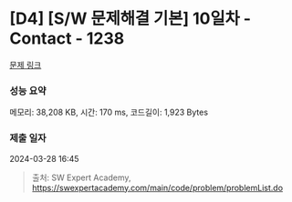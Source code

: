 # [D4] [S/W 문제해결 기본] 10일차 - Contact - 1238 

[문제 링크](https://swexpertacademy.com/main/code/problem/problemDetail.do?contestProbId=AV15B1cKAKwCFAYD) 

### 성능 요약

메모리: 38,208 KB, 시간: 170 ms, 코드길이: 1,923 Bytes

### 제출 일자

2024-03-28 16:45



> 출처: SW Expert Academy, https://swexpertacademy.com/main/code/problem/problemList.do